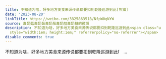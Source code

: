 ```yaml
---
title: 不知道为啥，好多地方美食来源传说都要扣到乾隆巡游到此[熊猫]
date: '2023-08-20'
linkTitle: https://weibo.com/3825863518/NfpW0qNYW
source: 毒奶菇毒奶茹毒奶茄毒奶喆毒奶囍的微博
description: 不知道为啥，好多地方美食来源传说都要扣到乾隆巡游到此<span class="url-icon"><img alt="[熊猫]" src="https://h5.sinaimg.cn/m/emoticon/icon/others/d_xiongmao-74969ad038.png"
  style="width:1em; height:1em;" referrerpolicy="no-referrer"></span>  ...
disable_comments: true
---
```

不知道为啥，好多地方美食来源传说都要扣到乾隆巡游到此<span class="url-icon"><img alt="[熊猫]" src="https://h5.sinaimg.cn/m/emoticon/icon/others/d_xiongmao-74969ad038.png" style="width:1em; height:1em;" referrerpolicy="no-referrer"></span>  ...